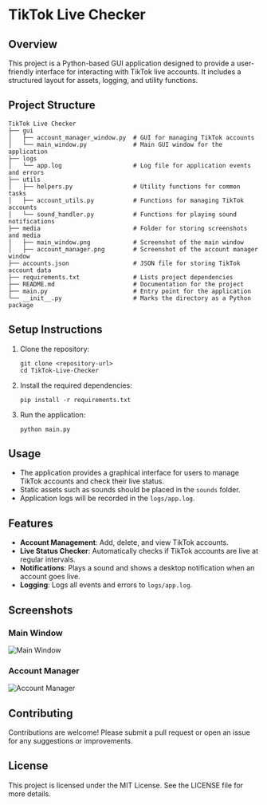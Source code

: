 # TikTok Live Checker

## Overview
This project is a Python-based GUI application designed to provide a user-friendly interface for interacting with TikTok live accounts. It includes a structured layout for assets, logging, and utility functions.

## Project Structure
```
TikTok Live Checker
├── gui
│   ├── account_manager_window.py  # GUI for managing TikTok accounts
│   └── main_window.py             # Main GUI window for the application
├── logs
│   └── app.log                    # Log file for application events and errors
├── utils
│   ├── helpers.py                 # Utility functions for common tasks
│   ├── account_utils.py           # Functions for managing TikTok accounts
│   └── sound_handler.py           # Functions for playing sound notifications
├── media                          # Folder for storing screenshots and media
│   ├── main_window.png            # Screenshot of the main window
│   ├── account_manager.png        # Screenshot of the account manager window
├── accounts.json                  # JSON file for storing TikTok account data
├── requirements.txt               # Lists project dependencies
├── README.md                      # Documentation for the project
├── main.py                        # Entry point for the application
└── __init__.py                    # Marks the directory as a Python package
```

## Setup Instructions
1. Clone the repository:
   ```
   git clone <repository-url>
   cd TikTok-Live-Checker
   ```

2. Install the required dependencies:
   ```
   pip install -r requirements.txt
   ```

3. Run the application:
   ```
   python main.py
   ```

## Usage
- The application provides a graphical interface for users to manage TikTok accounts and check their live status.
- Static assets such as sounds should be placed in the `sounds` folder.
- Application logs will be recorded in the `logs/app.log`.

## Features
- **Account Management**: Add, delete, and view TikTok accounts.
- **Live Status Checker**: Automatically checks if TikTok accounts are live at regular intervals.
- **Notifications**: Plays a sound and shows a desktop notification when an account goes live.
- **Logging**: Logs all events and errors to `logs/app.log`.

## Screenshots
### Main Window
![Main Window](media/main_window.png)

### Account Manager
![Account Manager](media/account_manager.png)

## Contributing
Contributions are welcome! Please submit a pull request or open an issue for any suggestions or improvements.

## License
This project is licensed under the MIT License. See the LICENSE file for more details.